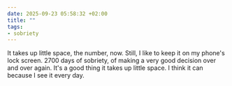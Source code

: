 ```yaml
---
date: 2025-09-23 05:58:32 +02:00
title: ""
tags:
- sobriety
---
```

It takes up little space, the number, now. Still, I like to keep it on my phone's lock screen. 2700 days of sobriety, of making a very good decision over and over again. It's a good thing it takes up little space. I think it can because I see it every day. 
